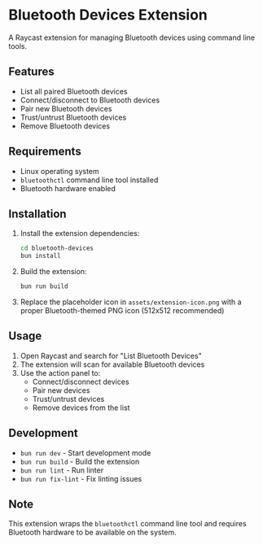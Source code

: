 # Bluetooth Devices Extension

A Raycast extension for managing Bluetooth devices using command line tools.

## Features

- List all paired Bluetooth devices
- Connect/disconnect to Bluetooth devices
- Pair new Bluetooth devices
- Trust/untrust Bluetooth devices
- Remove Bluetooth devices

## Requirements

- Linux operating system
- `bluetoothctl` command line tool installed
- Bluetooth hardware enabled

## Installation

1. Install the extension dependencies:
   ```bash
   cd bluetooth-devices
   bun install
   ```

2. Build the extension:
   ```bash
   bun run build
   ```

3. Replace the placeholder icon in `assets/extension-icon.png` with a proper Bluetooth-themed PNG icon (512x512 recommended)

## Usage

1. Open Raycast and search for "List Bluetooth Devices"
2. The extension will scan for available Bluetooth devices
3. Use the action panel to:
   - Connect/disconnect devices
   - Pair new devices
   - Trust/untrust devices
   - Remove devices from the list

## Development

- `bun run dev` - Start development mode
- `bun run build` - Build the extension
- `bun run lint` - Run linter
- `bun run fix-lint` - Fix linting issues

## Note

This extension wraps the `bluetoothctl` command line tool and requires Bluetooth hardware to be available on the system.